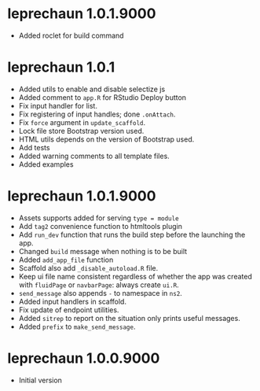 # leprechaun 1.0.1.9000

- Added roclet for build command

# leprechaun 1.0.1

- Added utils to enable and disable selectize js
- Added comment to `app.R` for RStudio Deploy button
- Fix input handler for list.
- Fix registering of input handles; done `.onAttach`.
- Fix `force` argument in `update_scaffold`.
- Lock file store Bootstrap version used.
- HTML utils depends on the version of Bootstrap used.
- Add tests
- Added warning comments to all template files.
- Added examples

# leprechaun 1.0.1.9000

- Assets supports added for serving `type = module`
- Add `tag2` convenience function to htmltools plugin
- Add `run_dev` function that runs the build step before
the launching the app.
- Changed `build` message when nothing is to be built
- Added `add_app_file` function
- Scaffold also add `_disable_autoload.R` file.
- Keep ui file name consistent regardless of whether the app
was created with `fluidPage` or `navbarPage`: always create
`ui.R`.
- `send_message` also appends `-` to namespace in `ns2`.
- Added input handlers in scaffold.
- Fix update of endpoint utilities.
- Added `sitrep` to report on the situation
only prints useful messages.
- Added `prefix` to `make_send_message`.

# leprechaun 1.0.0.9000

- Initial version
